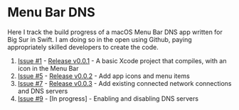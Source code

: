 # Menu Bar DNS

Here I track the build progress of a macOS Menu Bar DNS app written for Big Sur in Swift. I am doing so in the open using Github, paying appropriately skilled developers to create the code.

1. [Issue #1](https://github.com/ivanstegic/menu-bar-dns/issues/1) - [Release v0.0.1](https://github.com/ivanstegic/menu-bar-dns/releases/tag/v0.0.1) - A basic Xcode project that compiles, with an icon in the Menu Bar 
2. [Issue #5](https://github.com/ivanstegic/menu-bar-dns/issues/5) - [Release v0.0.2](https://github.com/ivanstegic/menu-bar-dns/releases/tag/v0.0.2) - Add app icons and menu items
3. [Issue #7](https://github.com/ivanstegic/menu-bar-dns/issues/7) - [Release v0.0.3](https://github.com/ivanstegic/menu-bar-dns/releases/tag/v0.0.3) - Add existing connected network connections and DNS servers
4. [Issue #9](https://github.com/ivanstegic/menu-bar-dns/issues/9) - [In progress] - Enabling and disabling DNS servers
